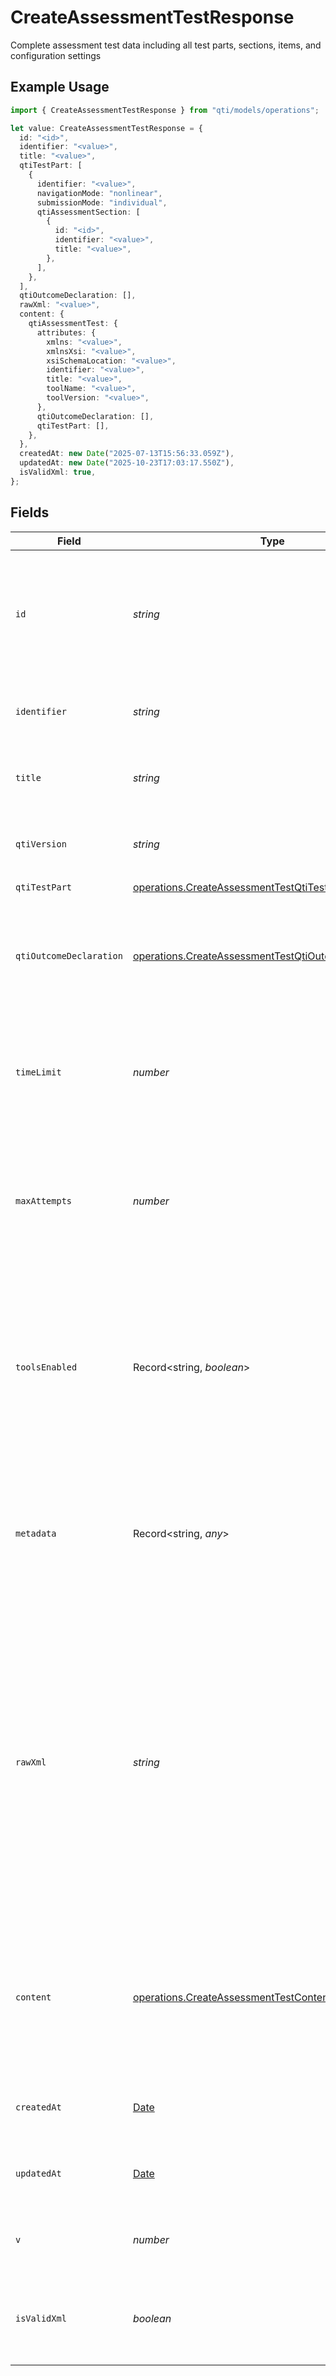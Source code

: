 # CreateAssessmentTestResponse

Complete assessment test data including all test parts, sections, items, and configuration settings

## Example Usage

```typescript
import { CreateAssessmentTestResponse } from "qti/models/operations";

let value: CreateAssessmentTestResponse = {
  id: "<id>",
  identifier: "<value>",
  title: "<value>",
  qtiTestPart: [
    {
      identifier: "<value>",
      navigationMode: "nonlinear",
      submissionMode: "individual",
      qtiAssessmentSection: [
        {
          id: "<id>",
          identifier: "<value>",
          title: "<value>",
        },
      ],
    },
  ],
  qtiOutcomeDeclaration: [],
  rawXml: "<value>",
  content: {
    qtiAssessmentTest: {
      attributes: {
        xmlns: "<value>",
        xmlnsXsi: "<value>",
        xsiSchemaLocation: "<value>",
        identifier: "<value>",
        title: "<value>",
        toolName: "<value>",
        toolVersion: "<value>",
      },
      qtiOutcomeDeclaration: [],
      qtiTestPart: [],
    },
  },
  createdAt: new Date("2025-07-13T15:56:33.059Z"),
  updatedAt: new Date("2025-10-23T17:03:17.550Z"),
  isValidXml: true,
};
```

## Fields

| Field                                                                                                                                                                                                                                                                                                              | Type                                                                                                                                                                                                                                                                                                               | Required                                                                                                                                                                                                                                                                                                           | Description                                                                                                                                                                                                                                                                                                        |
| ------------------------------------------------------------------------------------------------------------------------------------------------------------------------------------------------------------------------------------------------------------------------------------------------------------------ | ------------------------------------------------------------------------------------------------------------------------------------------------------------------------------------------------------------------------------------------------------------------------------------------------------------------ | ------------------------------------------------------------------------------------------------------------------------------------------------------------------------------------------------------------------------------------------------------------------------------------------------------------------ | ------------------------------------------------------------------------------------------------------------------------------------------------------------------------------------------------------------------------------------------------------------------------------------------------------------------ |
| `id`                                                                                                                                                                                                                                                                                                               | *string*                                                                                                                                                                                                                                                                                                           | :heavy_check_mark:                                                                                                                                                                                                                                                                                                 | MongoDB document ID generated by the database when a new entity is added to a collection on the service provider.                                                                                                                                                                                                  |
| `identifier`                                                                                                                                                                                                                                                                                                       | *string*                                                                                                                                                                                                                                                                                                           | :heavy_check_mark:                                                                                                                                                                                                                                                                                                 | Unique identifier for the entity on the service provider.                                                                                                                                                                                                                                                          |
| `title`                                                                                                                                                                                                                                                                                                            | *string*                                                                                                                                                                                                                                                                                                           | :heavy_check_mark:                                                                                                                                                                                                                                                                                                 | Human-readable title of the entity on the service provider.                                                                                                                                                                                                                                                        |
| `qtiVersion`                                                                                                                                                                                                                                                                                                       | *string*                                                                                                                                                                                                                                                                                                           | :heavy_minus_sign:                                                                                                                                                                                                                                                                                                 | Version of the specification used for this assessment test                                                                                                                                                                                                                                                         |
| `qtiTestPart`                                                                                                                                                                                                                                                                                                      | [operations.CreateAssessmentTestQtiTestPart](../../models/operations/createassessmenttestqtitestpart.md)[]                                                                                                                                                                                                         | :heavy_check_mark:                                                                                                                                                                                                                                                                                                 | N/A                                                                                                                                                                                                                                                                                                                |
| `qtiOutcomeDeclaration`                                                                                                                                                                                                                                                                                            | [operations.CreateAssessmentTestQtiOutcomeDeclaration](../../models/operations/createassessmenttestqtioutcomedeclaration.md)[]                                                                                                                                                                                     | :heavy_check_mark:                                                                                                                                                                                                                                                                                                 | Array of outcome variable declarations for storing assessment results and computed values                                                                                                                                                                                                                          |
| `timeLimit`                                                                                                                                                                                                                                                                                                        | *number*                                                                                                                                                                                                                                                                                                           | :heavy_minus_sign:                                                                                                                                                                                                                                                                                                 | Time limit for the entire assessment test in seconds. When not specified, there is no time limit                                                                                                                                                                                                                   |
| `maxAttempts`                                                                                                                                                                                                                                                                                                      | *number*                                                                                                                                                                                                                                                                                                           | :heavy_minus_sign:                                                                                                                                                                                                                                                                                                 | Maximum number of attempts allowed for the assessment test. When not specified, unlimited attempts are allowed                                                                                                                                                                                                     |
| `toolsEnabled`                                                                                                                                                                                                                                                                                                     | Record<string, *boolean*>                                                                                                                                                                                                                                                                                          | :heavy_minus_sign:                                                                                                                                                                                                                                                                                                 | Configuration of assessment tools available to candidates. Each tool is represented as a key-value pair where the key is the tool name and the value indicates if it's enabled                                                                                                                                     |
| `metadata`                                                                                                                                                                                                                                                                                                         | Record<string, *any*>                                                                                                                                                                                                                                                                                              | :heavy_minus_sign:                                                                                                                                                                                                                                                                                                 | Additional custom metadata for extending entity properties beyond standard specification for QTI entities.                                                                                                                                                                                                         |
| `rawXml`                                                                                                                                                                                                                                                                                                           | *string*                                                                                                                                                                                                                                                                                                           | :heavy_check_mark:                                                                                                                                                                                                                                                                                                 | Raw XML representation of the entity, automatically generated from the JSON or XML sent when creating entities on the service provider. The rawxml field will contain all content sent when creating the entity on the service provider. This field is stable and should be used when working within this QTI API. |
| `content`                                                                                                                                                                                                                                                                                                          | [operations.CreateAssessmentTestContent](../../models/operations/createassessmenttestcontent.md)                                                                                                                                                                                                                   | :heavy_check_mark:                                                                                                                                                                                                                                                                                                 | Parsed XML content structure for the assessment test. For production use, rawXml is recommended over this parsed structure.                                                                                                                                                                                        |
| `createdAt`                                                                                                                                                                                                                                                                                                        | [Date](https://developer.mozilla.org/en-US/docs/Web/JavaScript/Reference/Global_Objects/Date)                                                                                                                                                                                                                      | :heavy_check_mark:                                                                                                                                                                                                                                                                                                 | ISO 8601 timestamp when the entity was created                                                                                                                                                                                                                                                                     |
| `updatedAt`                                                                                                                                                                                                                                                                                                        | [Date](https://developer.mozilla.org/en-US/docs/Web/JavaScript/Reference/Global_Objects/Date)                                                                                                                                                                                                                      | :heavy_check_mark:                                                                                                                                                                                                                                                                                                 | ISO 8601 timestamp when the entity was last updated                                                                                                                                                                                                                                                                |
| `v`                                                                                                                                                                                                                                                                                                                | *number*                                                                                                                                                                                                                                                                                                           | :heavy_minus_sign:                                                                                                                                                                                                                                                                                                 | MongoDB version key for optimistic concurrency control                                                                                                                                                                                                                                                             |
| `isValidXml`                                                                                                                                                                                                                                                                                                       | *boolean*                                                                                                                                                                                                                                                                                                          | :heavy_check_mark:                                                                                                                                                                                                                                                                                                 | Indicates whether the generated XML is valid according to schema validation                                                                                                                                                                                                                                        |